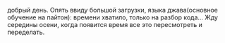 добрый день.
Опять ввиду большой загрузки, языка джава(основное обучение на пайтон):
 времени хватило, только на разбор кода...
 Жду середины осени, когда появится время все это пересмотреть и переделать.